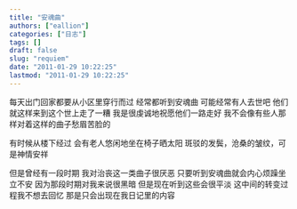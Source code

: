 ```yaml
---
title: "安魂曲"
authors: ["eallion"]
categories: ["日志"]
tags: []
draft: false
slug: "requiem"
date: "2011-01-29 10:22:25"
lastmod: "2011-01-29 10:22:25"
---
```


每天出门回家都要从小区里穿行而过
经常都听到安魂曲
可能经常有人去世吧
他们就这样来到这个世上走了一糟
我是很虔诚地祝愿他们一路走好
我不会像有些人那样对着这样的曲子愁眉苦脸的

有时候从楼下经过
会有老人悠闲地坐在椅子晒太阳
斑驳的发鬓，沧桑的皱纹，可是神情安祥

但是曾经有一段时期
我对治丧这一类曲子很厌恶
只要听到安魂曲就会内心烦躁坐立不安
因为那段时期对我来说很黑暗
但是现在听到这些会很平淡
这中间的转变过程我不想去回忆
那是只会出现在我日记里的内容
